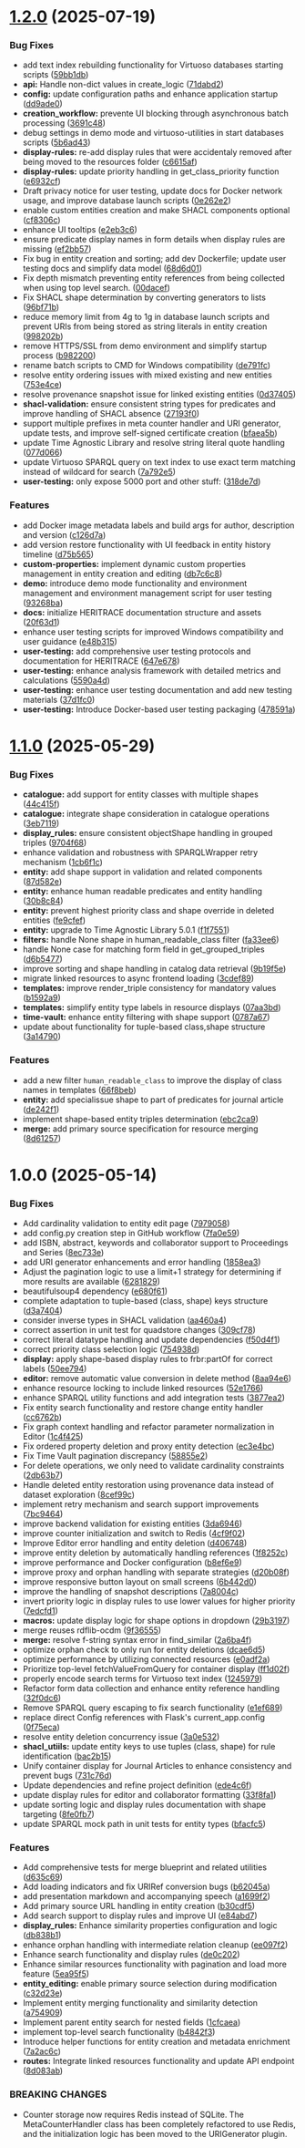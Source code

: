 # [1.2.0](https://github.com/opencitations/heritrace/compare/v1.1.0...v1.2.0) (2025-07-19)


### Bug Fixes

* add text index rebuilding functionality for Virtuoso databases starting scripts ([59bb1db](https://github.com/opencitations/heritrace/commit/59bb1db5ea01bc628cc0166ddda15811a9e4031b))
* **api:** Handle non-dict values in create_logic ([71dabd2](https://github.com/opencitations/heritrace/commit/71dabd26cb12d5a2415f6c745645ccef35f31789))
* **config:** update configuration paths and enhance application startup ([dd9ade0](https://github.com/opencitations/heritrace/commit/dd9ade09ef4c174ae77558eba2169060f0cdbd80))
* **creation_workflow:** prevente UI blocking through asynchronous batch processing ([3691c48](https://github.com/opencitations/heritrace/commit/3691c48ddc9dbbf3abe5b647cb561131d1fa15f6))
* debug settings in demo mode and virtuoso-utilities in start databases scripts ([5b6ad43](https://github.com/opencitations/heritrace/commit/5b6ad43aa550ad1f230e0ee22d3361ad83805a7b))
* **display-rules:** re-add display rules that were accidentaly removed after being moved to the resources folder ([c6615af](https://github.com/opencitations/heritrace/commit/c6615af58a0054f3af0970d8663d013068e64595))
* **display-rules:** update priority handling in get_class_priority function ([e6932cf](https://github.com/opencitations/heritrace/commit/e6932cf0bf9061237be403a1cff3eb6e01dac2f4))
* Draft privacy notice for user testing, update docs for Docker network usage, and improve database launch scripts ([0e262e2](https://github.com/opencitations/heritrace/commit/0e262e2326653edf7f9d17f0d7ee71840b17ed47))
* enable custom entities creation and make SHACL components optional ([cf8306c](https://github.com/opencitations/heritrace/commit/cf8306c675d2a245347fde67f61a54418eae253b))
* enhance UI tooltips ([e2eb3c6](https://github.com/opencitations/heritrace/commit/e2eb3c64de75a48a6eb7179e172b22178b2d048d))
* ensure predicate display names in form details when display rules are missing ([ef2bb57](https://github.com/opencitations/heritrace/commit/ef2bb57ae344224bb0bff5afcb3d1efe442f9aae))
* Fix bug in entity creation and sorting; add dev Dockerfile; update user testing docs and simplify data model ([68d6d01](https://github.com/opencitations/heritrace/commit/68d6d01ee2a876ab13229855f614b35781c54e37))
* Fix depth mismatch preventing entity references from being collected when using top level search. ([00dacef](https://github.com/opencitations/heritrace/commit/00dacef9e752998fb8ba2efbbe7b595d330c2d45))
* Fix SHACL shape determination by converting generators to lists ([96bf71b](https://github.com/opencitations/heritrace/commit/96bf71bc86587a1d4c5c4a2d52c07b96e5213935))
* reduce memory limit from 4g to 1g in database launch scripts and prevent URIs from being stored as string literals in entity creation ([998202b](https://github.com/opencitations/heritrace/commit/998202b22ae85a65bdd7a2832436e2ae4b747d12))
* remove HTTPS/SSL from demo environment and simplify startup process ([b982200](https://github.com/opencitations/heritrace/commit/b982200b5976c1b638cc0882f31e550132aa9f88))
* rename batch scripts to CMD for Windows compatibility ([de791fc](https://github.com/opencitations/heritrace/commit/de791fc7b25d7f9d8c3f1b4ee07f1f072d812671))
* resolve entity ordering issues with mixed existing and new entities ([753e4ce](https://github.com/opencitations/heritrace/commit/753e4ceaf16fea346bac2ce353fa63014f0d0162))
* resolve provenance snapshot issue for linked existing entities ([0d37405](https://github.com/opencitations/heritrace/commit/0d37405bcfdae4e46338f3004c43ff90e27a121f))
* **shacl-validation:** ensure consistent string types for predicates and improve handling of SHACL absence ([27193f0](https://github.com/opencitations/heritrace/commit/27193f09fb94c8ae0440b46affef9a1a8a657b8e))
* support multiple prefixes in meta counter handler and URI generator, update tests, and improve self-signed certificate creation ([bfaea5b](https://github.com/opencitations/heritrace/commit/bfaea5b3311d9884a5008cfca2d327a39834ad61))
* update Time Agnostic Library and resolve string literal quote handling ([077d066](https://github.com/opencitations/heritrace/commit/077d066bb75b07874c6e09b5e03645cecf9d6839))
* update Virtuoso SPARQL query on text index to use exact term matching instead of wildcard for search ([7a792e5](https://github.com/opencitations/heritrace/commit/7a792e56d8f50262de7f18e99fa0ad12200e182f))
* **user-testing:** only expose 5000 port and other stuff: ([318de7d](https://github.com/opencitations/heritrace/commit/318de7d214d75290cb00445484a0a38e1eb99bc2))


### Features

* add Docker image metadata labels and build args for author, description and version ([c126d7a](https://github.com/opencitations/heritrace/commit/c126d7a240bb59ad6825bf0e6b700a52dd191521))
* add version restore functionality with UI feedback in entity history timeline ([d75b565](https://github.com/opencitations/heritrace/commit/d75b56547ad01d398e46533c85c52a16b27c672e))
* **custom-properties:** implement dynamic custom properties management in entity creation and editing ([db7c6c8](https://github.com/opencitations/heritrace/commit/db7c6c8e6d4b5fbfa7e5ba05c3856edf587e2a30))
* **demo:** introduce demo mode functionality and environment management and environment management script for user testing ([93268ba](https://github.com/opencitations/heritrace/commit/93268bac2cc992abaf04eccde6de31e5b21b926c))
* **docs:** initialize HERITRACE documentation structure and assets ([20f63d1](https://github.com/opencitations/heritrace/commit/20f63d1e30e52bce1dc73e3f8fcde488ed897d7c))
* enhance user testing scripts for improved Windows compatibility and user guidance ([e48b315](https://github.com/opencitations/heritrace/commit/e48b3151b9f1837199af0f726ed44abd0ac5e60d))
* **user-testing:** add comprehensive user testing protocols and documentation for HERITRACE ([647e678](https://github.com/opencitations/heritrace/commit/647e678323755c63b89753b62c029f3575a893cf))
* **user-testing:** enhance analysis framework with detailed metrics and calculations ([5590a4d](https://github.com/opencitations/heritrace/commit/5590a4d41f006bc8c5d96f9717d7f2402976e640))
* **user-testing:** enhance user testing documentation and add new testing materials ([37d1fc0](https://github.com/opencitations/heritrace/commit/37d1fc0e096ddcbd6863dc7fd357795c651068e9))
* **user-testing:** Introduce Docker-based user testing packaging ([478591a](https://github.com/opencitations/heritrace/commit/478591aa3ecc0f87b2c7c71a0e87c65d06b89fa4))

# [1.1.0](https://github.com/opencitations/heritrace/compare/v1.0.0...v1.1.0) (2025-05-29)


### Bug Fixes

* **catalogue:** add support for entity classes with multiple shapes ([44c415f](https://github.com/opencitations/heritrace/commit/44c415f0ed344c99826f625966ffd2e90c02c791))
* **catalogue:** integrate shape consideration in catalogue operations ([3eb7119](https://github.com/opencitations/heritrace/commit/3eb71193658d72e868624cc356f4238e58c2df68))
* **display_rules:** ensure consistent objectShape handling in grouped triples ([9704f68](https://github.com/opencitations/heritrace/commit/9704f68c0fe39913faf0dd3839f782177ecb2093))
* enhance validation and robustness with SPARQLWrapper retry mechanism ([1cb6f1c](https://github.com/opencitations/heritrace/commit/1cb6f1cbb6002e9c6958d5bc912a3204583ba8ce))
* **entity:** add shape support in validation and related components ([87d582e](https://github.com/opencitations/heritrace/commit/87d582e3503c488252d3ce0d0fe4c05da2b33ab5))
* **entity:** enhance human readable predicates and entity handling ([30b8c84](https://github.com/opencitations/heritrace/commit/30b8c84e6beaae98ba7df2da0d971d9d7241ef29))
* **entity:** prevent highest priority class and shape override in deleted entities ([fe9cfef](https://github.com/opencitations/heritrace/commit/fe9cfef616050244df49ba300d1139c994c58d57))
* **entity:** upgrade to Time Agnostic Library 5.0.1 ([f1f7551](https://github.com/opencitations/heritrace/commit/f1f7551ff1121792d0708b68c5bc7b81f7e71120))
* **filters:** handle None shape in human_readable_class filter ([fa33ee6](https://github.com/opencitations/heritrace/commit/fa33ee6e3d3798ab013c45ce0a9d50ed46e78d27))
* handle None case for matching form field in get_grouped_triples ([d6b5477](https://github.com/opencitations/heritrace/commit/d6b54771f54e7815b2672831a3e4cd52a465bab7))
* improve sorting and shape handling in catalog data retrieval ([9b19f5e](https://github.com/opencitations/heritrace/commit/9b19f5e0ebe4ad48318112ea27804b7eba016b2a))
* migrate linked resources to async frontend loading ([3cdef89](https://github.com/opencitations/heritrace/commit/3cdef8944a0c7369b6b1b047d043bdfedcc1e2cc))
* **templates:** improve render_triple consistency for mandatory values ([b1592a9](https://github.com/opencitations/heritrace/commit/b1592a9d2871002e8431c0ac392d3fa659a03f02))
* **templates:** simplify entity type labels in resource displays ([07aa3bd](https://github.com/opencitations/heritrace/commit/07aa3bdced7604c63ad23c89601352b6914466f7))
* **time-vault:** enhance entity filtering with shape support ([0787a67](https://github.com/opencitations/heritrace/commit/0787a67474fa62a73af4e3f6eca7cdc9a76aaa64))
* update about functionality for tuple-based class,shape structure ([3a14790](https://github.com/opencitations/heritrace/commit/3a147906970073d1cfc5d65bfe420411995022ff))


### Features

* add a new filter `human_readable_class` to improve the display of class names in templates ([66f8beb](https://github.com/opencitations/heritrace/commit/66f8beb1dc27859c5e7cedc8f880ca4817bc7efe))
* **entity:** add specialissue shape to part of predicates for journal article ([de242f1](https://github.com/opencitations/heritrace/commit/de242f1e056b1ae4e933ad6d9ad0c21314f90c5c))
* implement shape-based entity triples determination ([ebc2ca9](https://github.com/opencitations/heritrace/commit/ebc2ca90d97c403b4c777db32ffb1106b510093e))
* **merge:** add primary source specification for resource merging ([8d61257](https://github.com/opencitations/heritrace/commit/8d61257043a7aa9e7efb370c64c6601a7d13bc36))

# 1.0.0 (2025-05-14)


### Bug Fixes

* Add cardinality validation to entity edit page ([7979058](https://github.com/opencitations/heritrace/commit/79790589ab6b9273b3553df37d643d02d742d2ef))
* add config.py creation step in GitHub workflow ([7fa0e59](https://github.com/opencitations/heritrace/commit/7fa0e59b57d9ad884a9add36aa09759ab3db584d))
* add ISBN, abstract, keywords and collaborator support to Proceedings and Series ([8ec733e](https://github.com/opencitations/heritrace/commit/8ec733e00bea42d8ca01dbcbe17020143cf66c6c))
* add URI generator enhancements and error handling ([1858ea3](https://github.com/opencitations/heritrace/commit/1858ea36950c30ff94180651081318b07bbb294c))
* Adjust the pagination logic to use a limit+1 strategy for determining if more results are available ([6281829](https://github.com/opencitations/heritrace/commit/6281829897e5d297da3d3d87809780c4bf6ff0a5))
* beautifulsoup4 dependency ([e680f61](https://github.com/opencitations/heritrace/commit/e680f6142ad91af902bdd2209cd6cad3f91ef1ab))
* complete adaptation to tuple-based (class, shape) keys structure ([d3a7404](https://github.com/opencitations/heritrace/commit/d3a7404c43705b929d21de4f33833cd30cab0e81))
* consider inverse types in SHACL validation ([aa460a4](https://github.com/opencitations/heritrace/commit/aa460a4eef3aa2b69e057d23273f3b3343424995))
* correct assertion in unit test for quadstore changes ([309cf78](https://github.com/opencitations/heritrace/commit/309cf780520cfb6f5c92dfc5d69757ce32cd0dd6))
* correct literal datatype handling and update dependencies ([f50d4f1](https://github.com/opencitations/heritrace/commit/f50d4f168b2ae614e7acf98b3d41c80d96c4eaae))
* correct priority class selection logic ([754938d](https://github.com/opencitations/heritrace/commit/754938d523ef3b35a0bad4fa95704dad2e4b6da7))
* **display:** apply shape-based display rules to frbr:partOf for correct labels ([50ee794](https://github.com/opencitations/heritrace/commit/50ee7943bda15600f43bafa7d83b0485d287f95f))
* **editor:** remove automatic value conversion in delete method ([8aa94e6](https://github.com/opencitations/heritrace/commit/8aa94e63b7eac4091cbbd7ea6370cf3751115168))
* enhance resource locking to include linked resources ([52e1766](https://github.com/opencitations/heritrace/commit/52e176645dacc8de2974051850d5f64209283f7b))
* enhance SPARQL utility functions and add integration tests ([3877ea2](https://github.com/opencitations/heritrace/commit/3877ea2afdd732d95a89465b9b791916daee06ef))
* Fix entity search functionality and restore change entity handler ([cc6762b](https://github.com/opencitations/heritrace/commit/cc6762b3db43a29a53e16bf632acab8cbdd467fd))
* Fix graph context handling and refactor parameter normalization in Editor ([1c4f425](https://github.com/opencitations/heritrace/commit/1c4f425d985a3137454dd52f312c6b65e1ceb252))
* Fix ordered property deletion and proxy entity detection ([ec3e4bc](https://github.com/opencitations/heritrace/commit/ec3e4bc6224bc82c27082bbc4dd94e0e1a0f48a8))
* Fix Time Vault pagination discrepancy ([58855e2](https://github.com/opencitations/heritrace/commit/58855e29a12dfd1b77dd9c58b74729842d4000d6))
* For delete operations, we only need to validate cardinality constraints ([2db63b7](https://github.com/opencitations/heritrace/commit/2db63b76e5668417289578b0c746a8d990f9537f))
* Handle deleted entity restoration using provenance data instead of dataset exploration ([8cef99c](https://github.com/opencitations/heritrace/commit/8cef99c70508f020df9d76167b42eb02432a8201))
* implement retry mechanism and search support improvements ([7bc9464](https://github.com/opencitations/heritrace/commit/7bc94646fd6d35c51b4ddbad7a38d879ef10c48c))
* improve backend validation for existing entities ([3da6946](https://github.com/opencitations/heritrace/commit/3da69466cca4a666b3608af25fd1edd66d516a5c))
* improve counter initialization and switch to Redis ([4cf9f02](https://github.com/opencitations/heritrace/commit/4cf9f02456c4e14262bbddc9fb107044d6d7e26f))
* Improve Editor error handling and entity deletion ([d406748](https://github.com/opencitations/heritrace/commit/d40674893014a2f60772905debd7e6fa255cad78))
* improve entity deletion by automatically handling references ([1f8252c](https://github.com/opencitations/heritrace/commit/1f8252ce4e85bc3ba9e9c005162b32e020556e3c))
* improve performance and Docker configuration ([b8ef6e9](https://github.com/opencitations/heritrace/commit/b8ef6e9ddb707bfcac219e703ebf7fb089b99c27))
* improve proxy and orphan handling with separate strategies ([d20b08f](https://github.com/opencitations/heritrace/commit/d20b08ff02e99f8a74d3acfb7a6ff8012ec426f5))
* improve responsive button layout on small screens ([6b442d0](https://github.com/opencitations/heritrace/commit/6b442d0a6cecdb0208ef042675fd0196586d9997))
* improve the handling of snapshot descriptions ([7a8004c](https://github.com/opencitations/heritrace/commit/7a8004cdeff6d0f508928542faef564192039e8f))
* invert priority logic in display rules to use lower values for higher priority ([7edcfd1](https://github.com/opencitations/heritrace/commit/7edcfd1fe144df6bdd0ac74e6b60399cfdbc3567))
* **macros:** update display logic for shape options in dropdown ([29b3197](https://github.com/opencitations/heritrace/commit/29b3197b13aa1f6c8aa2a190fc36a93643a91b48))
* merge reuses rdflib-ocdm ([9f36555](https://github.com/opencitations/heritrace/commit/9f365552cdc942f9a648fa15a3c51776f7926651))
* **merge:** resolve f-string syntax error in find_similar ([2a6ba4f](https://github.com/opencitations/heritrace/commit/2a6ba4f0ca1de6c562dc4255eb69f5ccd0448582))
* optimize orphan check to only run for entity deletions ([dcae6d5](https://github.com/opencitations/heritrace/commit/dcae6d59621ab80844cdb0350a5ff324a375f781))
* optimize performance by utilizing connected resources ([e0adf2a](https://github.com/opencitations/heritrace/commit/e0adf2aa35715afcbf7aba2df1b40fc8c23ecea3))
* Prioritize top-level fetchValueFromQuery for container display ([ff1d02f](https://github.com/opencitations/heritrace/commit/ff1d02f8d68b26e734afa3140dd607ceeee115f8))
* properly encode search terms for Virtuoso text index ([1245979](https://github.com/opencitations/heritrace/commit/1245979e78a831a2099c705ff956330c68668f68))
* Refactor form data collection and enhance entity reference handling ([32f0dc6](https://github.com/opencitations/heritrace/commit/32f0dc604a495157a3cb32868f5f453ca31a5e86))
* Remove SPARQL query escaping to fix search functionality ([e1ef689](https://github.com/opencitations/heritrace/commit/e1ef6893bbddd1e4f37914a1bca741272a89a432))
* replace direct Config references with Flask's current_app.config ([0f75eca](https://github.com/opencitations/heritrace/commit/0f75eca0120994e5e4b1abbbb681a00f9cf7649d))
* resolve entity deletion concurrency issue ([3a0e532](https://github.com/opencitations/heritrace/commit/3a0e532c10c8bc3070d6cca04ee021e3541b2145))
* **shacl_utiils:** update entity keys to use tuples (class, shape) for rule identification ([bac2b15](https://github.com/opencitations/heritrace/commit/bac2b1551fd7cdbbc91029380b9ac2baa4dc9d2d))
* Unify container display for Journal Articles to enhance consistency and prevent bugs ([731c76d](https://github.com/opencitations/heritrace/commit/731c76d6b6733c9ca0813c34d3bbd9e53b4b80b4))
* Update dependencies and refine project definition ([ede4c6f](https://github.com/opencitations/heritrace/commit/ede4c6f02279be5414d8e37edbd5c062f615eeda))
* update display rules for editor and collaborator formatting ([33f8fa1](https://github.com/opencitations/heritrace/commit/33f8fa1391a6f1530fc89498fe0b85c8db5afa45))
* update sorting logic and display rules documentation with shape targeting ([8fe0fb7](https://github.com/opencitations/heritrace/commit/8fe0fb7101107af860003c39516ad8c1e13fa0a9))
* update SPARQL mock path in unit tests for entity types ([bfacfc5](https://github.com/opencitations/heritrace/commit/bfacfc595a04d8d59ae53a1099a765aa4e0bdd22))


### Features

* Add comprehensive tests for merge blueprint and related utilities ([d635c69](https://github.com/opencitations/heritrace/commit/d635c693e752f64294fa73c77afb6af38a2a2f12))
* Add loading indicators and fix URIRef conversion bugs ([b62045a](https://github.com/opencitations/heritrace/commit/b62045aa527d70b7fa0831261318c34bc5c53574))
* add presentation markdown and accompanying speech ([a1699f2](https://github.com/opencitations/heritrace/commit/a1699f2f81a01409cb2ec59e7b34e76cdd008a1c))
* Add primary source URL handling in entity creation ([b30cdf5](https://github.com/opencitations/heritrace/commit/b30cdf56808c62940df1b585ac52beaa8cdd1f6a))
* Add search support to display rules and improve UI ([e84abd7](https://github.com/opencitations/heritrace/commit/e84abd794d307850e6001c0b69d32bb7e135abc2))
* **display_rules:** Enhance similarity properties configuration and logic ([db838b1](https://github.com/opencitations/heritrace/commit/db838b1c0787865aa24379ed491f2aecb2ec9bc9))
* enhance orphan handling with intermediate relation cleanup ([ee097f2](https://github.com/opencitations/heritrace/commit/ee097f2bf6fc7e392e0eafb6025950817420e9bb))
* Enhance search functionality and display rules ([de0c202](https://github.com/opencitations/heritrace/commit/de0c20285728a7addb6b0ba8f1a78c1dde46752a))
* Enhance similar resources functionality with pagination and load more feature ([5ea95f5](https://github.com/opencitations/heritrace/commit/5ea95f55823f05ccb779bec2025a128bf993f7e8))
* **entity_editing:** enable primary source selection during modification ([c32d23e](https://github.com/opencitations/heritrace/commit/c32d23e5340c068c51044a4aa9853fd9035dad6d))
* Implement entity merging functionality and similarity detection ([a754909](https://github.com/opencitations/heritrace/commit/a754909d7e17ddaf7c916f2063808e9b9e977ac5))
* Implement parent entity search for nested fields ([1cfcaea](https://github.com/opencitations/heritrace/commit/1cfcaead330c8d4f0c7eab444cf817e828c61615))
* implement top-level search functionality ([b4842f3](https://github.com/opencitations/heritrace/commit/b4842f347fcffdf9947183761fdce5133690246b))
* Introduce helper functions for entity creation and metadata enrichment ([7a2ac6c](https://github.com/opencitations/heritrace/commit/7a2ac6c518c8639002e03831dddf198e85e8f595))
* **routes:** Integrate linked resources functionality and update API endpoint ([8d083ab](https://github.com/opencitations/heritrace/commit/8d083abbf12a43d2c9b414e17afdb396cdc89ef6))


### BREAKING CHANGES

* Counter storage now requires Redis instead of SQLite.
The MetaCounterHandler class has been completely refactored to use Redis,
and the initialization logic has been moved to the URIGenerator plugin.

